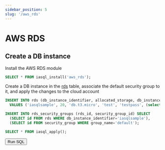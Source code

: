 ```yaml
---
sidebar_position: 5
slug: '/aws_rds'
---
```


# AWS RDS

## Create a DB instance

Install the AWS RDS module

```sql
SELECT * FROM iasql_install('aws_rds');
```

Create a DB instance in the [rds](https://dbdocs.io/iasql/iasql?table=rds&schema=public&view=table_structure) table, associate the default security group to it, and apply the changes to the cloud account

```sql
INSERT INTO rds (db_instance_identifier, allocated_storage, db_instance_class, master_username, master_user_password, availability_zone, engine, backup_retention_period)
  VALUES ('iasqlsample', 20, 'db.t3.micro', 'test', 'testpass', (select * from availability_zone limit 1), 'postgres:13.4', 0);

INSERT INTO rds_security_groups (rds_id, security_group_id) SELECT
  (SELECT id FROM rds WHERE db_instance_identifier='iasqlsample'),
  (SELECT id FROM security_group WHERE group_name='default');

SELECT * FROM iasql_apply();
```

<!--- https://www.urlencoder.org/ -->
<a href='https://app.iasql.com/#/button/INSERT%20INTO%20rds%20%28db_instance_identifier%2C%20allocated_storage%2C%20db_instance_class%2C%20master_username%2C%20master_user_password%2C%20availability_zone%2C%20engine%2C%20backup_retention_period%29%0A%20%20VALUES%20%28%27iasqlsample%27%2C%2020%2C%20%27db.t3.micro%27%2C%20%27test%27%2C%20%27testpass%27%2C%20%28select%20%2A%20from%20availability_zone%20limit%201%29%2C%20%27postgres%3A13.4%27%2C%200%29%3B%0A%0AINSERT%20INTO%20rds_security_groups%20%28rds_id%2C%20security_group_id%29%20SELECT%0A%20%20%28SELECT%20id%20FROM%20rds%20WHERE%20db_instance_identifier%3D%27iasqlsample%27%29%2C%0A%20%20%28SELECT%20id%20FROM%20security_group%20WHERE%20group_name%3D%27default%27%29%3B%0A%0ASELECT%20%2A%20FROM%20iasql_preview_apply%28%29%3B'>
<button
  className={"button button--primary button--lg margin-bottom--lg"}
>
Run SQL
</button>
</a>